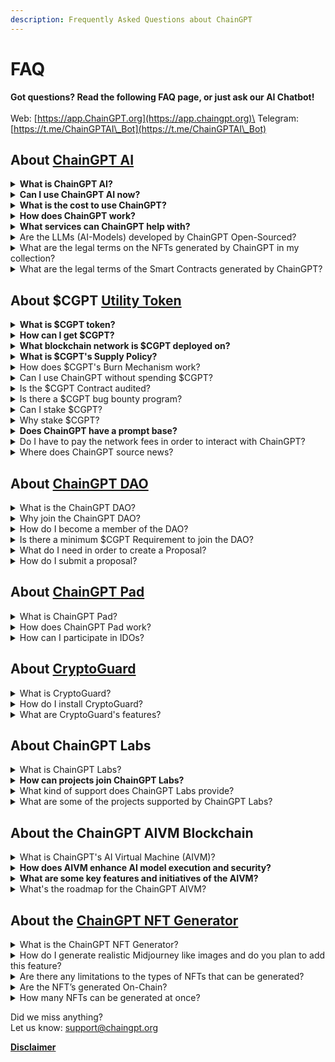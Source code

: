 ```yaml
---
description: Frequently Asked Questions about ChainGPT
---
```


# FAQ

**Got questions? Read the following FAQ page, or just ask our AI Chatbot!**\
\
Web: [https://app.ChainGPT.org](https://app.chaingpt.org)\
Telegram: [https://t.me/ChainGPTAI\_Bot](https://t.me/ChainGPTAI\_Bot)

## About [ChainGPT AI](https://docs.chaingpt.org/overview/i.-introduction)

<details>

<summary><strong>What is ChainGPT AI?</strong></summary>

ChainGPT is a cutting-edge AI infrastructure that develops AI-enhanced solutions for the Web3, Blockchain, and Cryptocurrency sectors. It aims to make the decentralized digital space more accessible and efficient for users and startups by offering a suite of AI-powered tools and applications tailored to the evolving digital landscape.

</details>

<details>

<summary><strong>Can I use ChainGPT AI now?</strong></summary>

Yes, ChainGPT AI products are fully available!

* Crypto AI Hub (most AI tools are here): [https://app.chaingpt.org](broken-reference)
* ChainGPT's AI NFT Generator: [https://nft.chaingpt.org ](https://nft.chaingpt.org)
* ChainGPT Pad: [https://pad.chaingpt.org](https://pad.chaingpt.org)
* ChainGPT Chatbot on Telegram: [https://t.me/chaingptai\_bot](https://t.me/chaingptai\_bot)

_More info about our AI Tools can be found here:_ [_https://www.chaingpt.org_ ](https://www.chaingpt.org)

</details>

<details>

<summary><strong>What is the cost to use ChainGPT?</strong></summary>

1. **Free Plan**: Provides limited access to specific AI tools and solutions at no cost. This includes:
   * General AI Model
   * AI News Model
   * Ask Crypto People
   * AI NFT Generator (Single-NFT)\

2. **PPP (Pay-Per-Prompt) Plan**: Users pay for AI tools based on their usage without any commitment. The costs for specific tools are:
   * AI NFT Generator (Multi-NFT): 2 CGPTc per NFT
   * Smart-Contract Auditor: 5 CGPTc per request
   * Smart-Contract Generator: 1 CGPTc per request
   * AI Trading Assistant: 1 CGPTc per request\

3. **Freemium Plan**: This plan is exclusively for diamond tier members who have staked CGPT tokens and earned over 200,000 CGPTsp. Freemium users receive a monthly balance of 20,000 CGPTc to spend on AI tools. This balance resets every 30 days. The plan includes
   * All features from the PPP plan.
   * Usage of premium tools for free within the monthly 20,000 CGPTc limit.
   * Access to DAO for proposal creation and voting.

Please note that while users have a CGPTc balance to spend for the Freemium plan, the tools are free up to the monthly limit.

</details>

<details>

<summary><strong>How does ChainGPT work?</strong></summary>

ChainGPT is a sophisticated AI platform crafted explicitly for Web3, Blockchain, and Cryptocurrency. Leveraging state-of-the-art AI techniques, it offers a suite of tools and applications tailored to the dynamic digital age. Depending on their needs, users can opt for the Free, PPP (Pay-Per-Prompt), or Freemium plans to tap into robust solutions, such as smart-contract generation, AI-based NFT creation, and trading aids.&#x20;

The plan choice dictates whether users can freely access tools, pay as they use, or enjoy premium features up to a monthly allowance. Additionally, ChainGPT's token system, represented by CGPT, provides added dimensions like staking and exclusive access, driven by accrued staking points (CGPTsp). With its holistic approach, ChainGPT is set on democratizing AI-enhanced tools for individuals, startups, and established entities in the decentralized web sphere.

**Explore ChainGPT offerings:**

* **Crypto AI Hub**: Dive into our core AI tools at [app.chaingpt.org](https://app.chaingpt.org/)
* **AI NFT Generator**: Craft unique NFTs at [nft.chaingpt.org](https://nft.chaingpt.org/)
* **ChainGPT Pad**: Visit our launchpad at [pad.chaingpt.org](https://pad.chaingpt.org/)
* **ChainGPT Chatbot**: Engage with us on Telegram at [t.me/chaingptai\_bot](https://t.me/chaingptai\_bot)

</details>

<details>

<summary><strong>What services can ChainGPT help with?</strong></summary>

ChainGPT stands at the intersection of AI and the Web3, Blockchain, and Cryptocurrency realms, offering many AI-powered tools tailored for retail users and enterprises. Here's a snapshot of the services and solutions offered by ChainGPT:

* ChainGPT AI Chatbot (Telegram, Discord, Web)
* ChainGPT AI on Telegram (@ChainGPTAI\_Bot)
* AI-Generated News
* AI Cross-Chain Swap
* Smart-Contracts Generator
* Smart-Contracts Auditor
* AI NFT Generator
* AI Trading Assistant
* CryptoGuard (AI-Powered Security Extension)
* AI Blockchain Analytics
* ChainGPT Pad
* ChainGPT Labs (we invest in AI!)
* Incubation Program for AI Startups&#x20;

Beyond these specific tools and solutions, ChainGPT promotes open technologies, allowing Web3 companies to access our API & SDKs. This approach ensures that our advancements benefit the broader ecosystem rather than being siloed.

The $CGPT utility token supports this extensive ecosystem, which not only forms the infrastructural backbone but also bestows numerous benefits on its holders, such as DAO voting rights, staking privileges, and special access to AI tools.

With a robust user base, partnerships with leading Web3 companies, and recognition through various awards and grants, ChainGPT remains committed to pushing the boundaries of AI in the decentralized digital space.

For a deeper dive into our services or to engage with our community, you can explore our website, check out our Crypto AI Hub, or join the conversation on platforms like Twitter, Telegram, and Discord.

</details>

<details>

<summary>Are the LLMs (AI-Models) developed by ChainGPT Open-Sourced?</summary>

No, the LLMs (AI Models) developed by ChainGPT are not open-sourced. However, ChainGPT is committed to fostering innovation and collaboration within the community. While the underlying models aren't open-sourced, ChainGPT ensures that other projects, startups, and enterprises can easily and affordably access all ChainGPT-developed products and LLMs through [API & SDK](learn-the-concepts/apis-and-sdks.md) access.

</details>

<details>

<summary>What are the legal terms on the NFTs generated by ChainGPT in my collection?</summary>

Once an NFT is minted, it becomes a form of digital property owned by the minting account On-Chain; ChainGPT has no claims to the work. Regarding legal ramifications, all work is subject to the individual laws of the jurisdictions where users reside.

</details>

<details>

<summary>What are the legal terms of the Smart Contracts generated by ChainGPT?</summary>

The user fully owns smart contracts that ChainGPT’s AI generates. Legality relating to IP, such as copyrights, trademarks, and so on, is subject to the laws of the jurisdiction where the user resides.

</details>

## About $CGPT [Utility Token](https://docs.chaingpt.org/overview/iv.-cgpt-utility-token)

<details>

<summary><strong>What is $CGPT token?</strong> </summary>

$CGPT, or ChainGPT Token, is the utility token powering the ChainGPT ecosystem. ChainGPT is a futuristic AI chatbot designed to assist individuals, developers, and businesses with anything related to Blockchain Technology and Cryptocurrencies.&#x20;

**Some of the key features and use cases of the $CGPT token include:**

1\. Access to ChainGPT services: Token holders can use $CGPT to access various ChainGPT services such as AI-generated news, AI smart contract generator and auditor tools, AI NFT Generator, Launchpad, and more.

2\. Staking and Farming: Users can stake and farm their $CGPT tokens.

3\. Governance: $CGPT token holders have governance rights, allowing them to participate in voting on important decisions and proposals related to the development and future of ChainGPT.

4\. Discounts and exclusive features: Holding $CGPT tokens may grant users discounts on certain services within the ChainGPT ecosystem and access to exclusive features.

The total supply of CGPT is 1 billion (1,000,000,000) tokens. It is currently deployed on the BSC (Binance Smart Chain) network, with plans to expand to other networks like Ethereum, Polygon Matic, Avalanche, and more in the future.

</details>

<details>

<summary><strong>How can I get $CGPT?</strong> </summary>

There are two ways to acquire $CGPT tokens: buying and earning. \
\
Buying: $CGPT is listed across a multitude of partnering exchanges (CEX and DEX); for a list of all tradeable markets, please check [here](https://coinmarketcap.com/currencies/chaingpt/#Markets). \
\
Earning: ChainGPT is constantly hosting trading competitions with $CGPT incentives.

Please ensure you're using the correct smart contract address for CGPT when interacting with decentralized exchanges: 0x9840652DC04fb9db2C43853633f0F62BE6f00f98. Always double-check the contract address to avoid scams or fake tokens.

</details>

<details>

<summary><strong>What blockchain network is $CGPT deployed on?</strong></summary>

The $CGPT token is a BEP-20 standard token on the Binance smart chain. It has also been deployed on the Ethereum network as an ERC-20. As the project matures, the token will be bridged to other EVM-compatible chains.

</details>

<details>

<summary><strong>What is $CGPT's Supply Policy?</strong></summary>

Fixed maximum supply with deflation via burn.

</details>

<details>

<summary>How does $CGPT's Burn Mechanism work? </summary>

The $CGPT token incorporates a burn mechanism as a pivotal element of its economic policy, aiming to systematically reduce the circulating supply and induce scarcity. Here's how it operates within the ChainGPT ecosystem:

1. **Burning Process**: Tokens are permanently removed from the circulating supply by sending them to a non-spendable, void address on the Binance Smart Chain (BSC) - `0x0000000000000000000000000000000000000000`.
2. **Application**: Every commercial-grade transaction within ChainGPT has a burn component, ensuring that every user interaction directly contributes to the health and growth of the $CGPT ecosystem.
3. **Key Burn Touchpoints**:
   * **Prompt Marketplace**: All fees are subjected to a 100% burn, ensuring they are entirely removed from circulation.
   * **Chatbot & Tools**: 50% of the fees from the Chatbot and related AI tools are burned, with the other half allocated to the ChainGPT Foundation and DAO Treasury.
   * **AI NFT Generator (NFT Gen)**: 50% of the associated fees are burned, while the remainder is split between the ChainGPT Foundation and DAO Treasury.
   * **ChainGPT Pad**: For every Initial Dex Offering (IDO) hosted on the ChainGPT Pad, 1% of the raised amount is utilized to buy back $CGPT tokens from the market and burn them.
   * **Whitelabel Solutions**: When other companies or projects purchase whitelabel solutions or licenses from ChainGPT, 10% of the total transaction value is used for a $CGPT market buy-back and burn.
   * **ChainGPT NFT Collection Sales**: For direct NFT sales by ChainGPT, 20% of the proceeds go towards buying back and burning $CGPT tokens.
4. **Token Allocation**: Any $CGPT tokens reverted to ChainGPT or the DAO are evenly distributed between them. These funds are reinvested in development, marketing, community engagement, and other initiatives to further ChainGPT's growth.
5. **Impact Thesis**: The deliberate reduction of circulating tokens amplifies scarcity, boosting market velocity and potentially positively influencing the token's valuation.

\


</details>

<details>

<summary>Can I use ChainGPT without spending $CGPT?</summary>

Yes, ChainGPT offers multiple ways to access its utilities without directly spending $CGPT. You can leverage the "Freemium" model by staking CGPT, which provides enhanced AI access at no additional cost. Alternatively, if you prefer not to stake, ChainGPT provides a "Pay-Per-Usage" option, or you can explore a range of AI tools available on the platform for free.

</details>

<details>

<summary>Is the $CGPT Contract audited?</summary>

Yes, $CGPT has dual audits from [Certik](https://skynet.certik.com/projects/chaingpt) and [Hacken](https://hacken.io/audits/chaingpt/).

</details>

<details>

<summary>Is there a $CGPT bug bounty program?</summary>

Yes. You can find it [here](https://docs.chaingpt.org/developer-docs/bug-bounty-program) and on the [Certik Website](https://skynet.certik.com/projects/chaingpt?utm\_source=CMC\&utm\_campaign=AuditByCertiKLink).

</details>

<details>

<summary>Can I stake $CGPT?</summary>

Yes. The Staking dashboard is available[ ](https://staking.chaingpt.org/)[here](https://staking.chaingpt.org/).

</details>

<details>

<summary>Why stake $CGPT?</summary>

Staking serves four crucial functions within the ChainGPT Ecosystem. Firstly, it offers individuals free and unlimited access to ChainGPT without spending their $CGPT tokens with each request. Second, in order for businesses and developers to build commercial products with the ChainGPT API, they must commit to a pool of $CGPT tokens, which will serve as the reservoir of purchasing power for their API requests. Third, $CGPT staking provides access to the ChainGPT DAO. Fourth, $CGPT staking is necessary to accumulate tier points to access the ChaingGPT Pad.

</details>

<details>

<summary><strong>Does ChainGPT have a prompt base?</strong></summary>

Our prompt marketplace will be made available after the v1.0 release. Access can be found on the application [dashboard](https://app.chaingpt.org/).

</details>

<details>

<summary>Do I have to pay the network fees in order to interact with ChainGPT?</summary>

General interactions such as single generations are free and do not require any fees.

Interactions such as minting NFT's, staking, trading, etc. will require the appropriate gas fees to interact on chain.

Please note, users with 200,000 staking points (CGPTsp) will receive diamond tier, in turn giving them Freemium access to our products. This will not cover on-chain network fees as these are not within our control. Learn more about Freemium [here](https://www.chaingpt.org/pricing).

</details>

<details>

<summary>Where does ChainGPT source news?</summary>

ChainGPT scans the entire web for the most relevant information but publishes from the most trusted providers in the industry, including but not limited to CoinDesk, CoinTelegraph, Decrypt, CryptoSlate, CryptoDaily, BeInCrypto, Bitcoin Magazine, and so on.

</details>

## About [ChainGPT DAO](https://app.chaingpt.org/dao)

<details>

<summary>What is the ChainGPT DAO?</summary>

The ChainGPT DAO is a digital social organization composed of dedicated community members who contribute to the protection, governance, and development of ChainGPT.\
\
[https://app.chaingpt.org/dao](https://app.chaingpt.org/dao)

</details>

<details>

<summary>Why join the ChainGPT DAO?</summary>

If you want to help steer the direction of ChainGPT’s development, participate in voting, influence the use of the $CGPT treasury fund, and join a tightly-knit group of AI enthusiasts, ChainGPT DAO welcomes you with open arms!

</details>

<details>

<summary>How do I become a member of the DAO?</summary>

In order to join the ChainGPT DAO, you must first participate by staking the $CGPT token[ ](https://staking.chaingpt.org/)[here](https://staking.chaingpt.org/) and then join the DAO forum[ ](https://dao.chaingpt.org/#/)[here](https://dao.chaingpt.org/#/).

</details>

<details>

<summary>Is there a minimum $CGPT Requirement to join the DAO?</summary>

All you need to become a member is just 1 $CGPT. For more information regarding voting power, visit the DAO Governance page [here](../the-ecosystem/dao-governance.md).

</details>

<details>

<summary>What do I need in order to create a Proposal?</summary>

To create proposals, you must acquire 200,000 voting power through staking (CGPTvp also known as CGPTsp).

</details>

<details>

<summary>How do I submit a proposal?</summary>

Navigate to the DAO forum[ ](https://dao.chaingpt.org/#/)[here](https://dao.chaingpt.org/#/), click on “new proposal,” and fill in the required fields.

</details>

## About [ChainGPT Pad](https://pad.chaingpt.org/)

<details>

<summary>What is ChainGPT Pad?</summary>

ChainGPT Pad is a launchpad and IDO platform for Web3 projects. It helps projects raise funds and build their token ecosystems through Initial DEX Offerings (IDOs).

</details>

<details>

<summary>How does ChainGPT Pad work?</summary>

Projects apply and go through a qualitative analysis process. Successful projects can launch their IDOs on ChainGPT Pad, where community members can participate in funding\
\
Learn more [here](https://www.chaingpt.org/blog/chaingpt-launchpad-f-a-q-s).

</details>

<details>

<summary>How can I participate in IDOs?</summary>

* **Register on ChainGPT Pad:**
  * Visit [ChainGPT Pad](https://pad.chaingpt.org) and connect your Web3 wallet (e.g., MetaMask, Trust Wallet).
* **Complete KYC Verification:**
  * Undergo the KYC (Know Your Customer) verification process to comply with regulatory requirements. This involves providing personal identification documents and information.
* **Stake $CGPT Tokens:**
  * Stake a certain amount of $CGPT tokens to qualify for different tier levels. Staking increases your tier points, which determine your access and allocation in the IDOs.
  * The more tokens you stake, the higher your tier and the better your chances of getting a larger allocation.
* **Gain Tier Points:**
  * Higher tier points give you better access to IDOs. The tiers are structured to reward those who stake more tokens with higher chances of allocation.
  * Each tier has different benefits, including guaranteed allocation, early access, and additional perks.
* **Participate in IDO Rounds:**
  * Once you’ve qualified and completed the necessary steps, you can participate in the IDO rounds.
  * Each IDO will have specific details, including the token sale price, allocation limits, and timelines.
  * Ensure you review the project details and participate during the sale window.
* **Claim Your Tokens:**
  * After the IDO ends, and if you have participated successfully, you will be able to claim your allocated tokens from the ChainGPT Pad platform.
  * These tokens will then be available in your connected wallet.

</details>

## About [CryptoGuard](https://www.cryptoguard.ai/)

<details>

<summary>What is CryptoGuard?</summary>

CryptoGuard is a security extension by ChainGPT designed to protect your Web3 activities from phishing, malware, and other digital threats. It enhances your online security by analyzing transactions, websites, and tokens for potential risks.

</details>

<details>

<summary>How do I install CryptoGuard?</summary>

[Install CryptoGuard from our website](https://www.cryptoguard.ai/) and add it to your browser. Connect your wallet to start analyzing transactions, websites, and tokens for security risks.

</details>

<details>

<summary>What are CryptoGuard's features?</summary>

CryptoGuard provides a comprehensive suite of security features designed to protect your Web3 interactions. Here are the key features it offers:

* **Wallet Analysis:**
  * Scans your connected wallets for vulnerabilities and suspicious activities.
  * Provides detailed reports on the security status of your wallets.
  * Alerts you to any unauthorized access attempts.
* **Transaction Tracking:**
  * Monitors and verifies the safety of your blockchain transactions.
  * Flags any transactions that seem unusual or potentially harmful.
  * Ensures you are transacting with verified and secure addresses.
* **URL Analysis:**
  * Analyzes URLs in real-time to detect phishing sites and malicious links.
  * Blocks access to known harmful websites to prevent scams.
  * Offers a browser extension to automatically check the safety of URLs as you browse.
* **Live Security Alerts:**
  * Provides real-time alerts for any detected security threats.
  * Keeps you informed of the latest security updates and potential vulnerabilities.
  * Helps you stay proactive in protecting your digital assets.
* **Token Analysis:**
  * Evaluates the security and legitimacy of tokens before you interact with them.
  * Identifies and warns against tokens associated with known scams or frauds.
  * Provides safety ratings for new and existing tokens.

</details>

## About ChainGPT Labs

<details>

<summary>What is ChainGPT Labs?</summary>

ChainGPT Labs is the venture capital and incubation arm of ChainGPT, dedicated to supporting and accelerating Web3 startups. It provides comprehensive resources, strategic guidance, and financial support to help emerging projects succeed in the blockchain space.

</details>

<details>

<summary><strong>How can projects join ChainGPT Labs?</strong> </summary>

Projects can apply through our website and undergo a rigorous selection process. Selected projects receive extensive support, including strategic guidance, marketing efforts, and financial backing, integrating them into the ChainGPT Labs ecosystem.

</details>

<details>

<summary>What kind of support does ChainGPT Labs provide?</summary>

ChainGPT Labs offers a holistic approach to support Web3 projects, including:

* **Strategic Guidance:**
  * Weekly meetings with the ChainGPT Labs team to ensure projects stay on track.
  * Expert advice on market strategies, tokenomics, and exchange listings.
  * Development of effective tokenomics and strategic partnerships through a vast network.
* **Marketing Support:**
  * Assistance with social media strategies, rebranding, website development, and content creation.
  * Marketing campaigns, influencer connections, and substantial investment in each project’s marketing efforts, ranging from $50k to $150k.
* **Financial Backing:**
  * Investments typically range from $100k to $400k, plus additional credit lines.
  * Comprehensive financial support to back the most promising ideas and ensure their growth.

**4. Who is part of the ChainGPT Labs team?** The team at ChainGPT Labs includes:

* Ilan Rakhmanov and Ariel Asafov, Co-Heads of Incubations
* Vlad Fila, Head of Administration
* Tomer Warschauer Nuni, Head of Investments
* Gintare Kairyte, VC Network Manager
* Nick Van Der Kolk, Ads & Marketing Management

This diverse team brings a wealth of experience and dedication to every project they support.

</details>

<details>

<summary>What are some of the projects supported by ChainGPT Labs?</summary>

ChainGPT Labs has already made significant strides with several projects, including:

* **Incubated Projects:** ChainGPT AI, ChainGPT Pad, AITech, DEXCheck, OMNIA Protocol, KIMA, Shieldium
* **Accelerated Projects:** Cookie3, Engines of Fury
* **Invested Projects:** Redbelly, Wisdomise, Atlas, Hana Network, Lumoz

These projects have benefited from the unparalleled resources and hands-on approach provided by ChainGPT Labs, driving their success in the Web3 ecosystem.

By leveraging the comprehensive support from ChainGPT Labs, Web3 startups can thrive and succeed, redefining what it means to support and accelerate blockchain innovation.

For more information and to apply, visit the ChainGPT Labs page.

</details>

## About the ChainGPT AIVM Blockchain

<details>

<summary>What is ChainGPT's AI Virtual Machine (AIVM)? </summary>

ChainGPT's AI Virtual Machine (AIVM) is a decentralized platform designed to develop, execute, and secure AI models on blockchain networks. It aims to address the limitations of centralized AI platforms by offering enhanced privacy, security, and trust through on-chain methodologies. Key innovations include zero-knowledge machine learning (ZKML), decentralized inference protocols, and a decentralized GPU support infrastructure.

</details>

<details>

<summary><strong>How does AIVM enhance AI model execution and security?</strong></summary>

Our AIVM enhances AI model execution and security by:

* **On-Chain AI Model Execution:** Ensuring that model parameters and outputs remain confidential and verifiable through on-chain processing.
* **Zero-Knowledge Consensus Mechanism:** Utilizing zero-knowledge proofs to safeguard data privacy and validate AI computations without compromising confidentiality.
* **Decentralized GPU Support:** Providing access to decentralized GPU resources for AI computations, democratizing high-performance computing.
* **Decentralized Query Marketplace:** Offering a global repository of AI models and tools, facilitating collaboration and curation among developers, miners, and reviewers.

</details>

<details>

<summary><strong>What are some key features and initiatives of the AIVM?</strong></summary>

Our AIVM includes several key features and ongoing initiatives:

* **AI Data Marketplace:** Allows users to buy and sell datasets, collaborate on AI model training, and earn rewards for data contributions.
* **GPU Computing Power Marketplace:** Facilitates access to decentralized GPU resources for efficient AI model training and execution.
* **Inference Library (SDK):** Provides developers with tools to integrate smart contracts with AI models, supporting on-chain AI interactions.

</details>

<details>

<summary>What's the roadmap for the ChainGPT AIVM?</summary>

* **Q1-Q2, 2024: Phase 1**
  * Research Phase and Early Stage Development
  * Assembling the development team and initial network/product development
* **Q3-Q4, 2024: Phase 2**
  * Development of AI Data Marketplace (Phase 1)
  * Development of GPU Computing Power Marketplace (Phase 1)
  * Development of Inference Library (SDK) (Phase 1)
* **Q1-Q2, 2025: Phase 3**
  * Launch of Initial AIVM Base Network
  * Introduction of CGPT Staking & Node Running Software
  * Implementation of On-Chain AI Model Inference (Single Node)
  * Integration of Decentralized GPU Support
  * Adoption of Zero-Knowledge-Based Consensus Mechanism
* **Q3-Q4, 2025: Phase 4**
  * On-Chain AI Model Training
  * Reward Mechanism for GPU & Node Providers
  * Expansion of On-Chain AI Model Inference (Multiple Nodes)
  * Testnet Release and Developer Hub Documentation
* **Q1, 2026: Phase 5**
  * Final Phase: Mainnet Release
  * Deployment of ChainGPT’s LLMs & TTIMs on AIVM
  * Ongoing Developer Feedback & Network Improvement

</details>

## About the [ChainGPT NFT Generator](https://nft.chaingpt.org/)

<details>

<summary>What is the ChainGPT NFT Generator?</summary>

The ChainGPT NFT Generator is an advanced tool powered by ChainGPT AI, designed to create unique, high-quality NFTs (Non-Fungible Tokens). It simplifies the process of NFT creation by leveraging AI technologies, making it accessible for both novice and experienced users in the blockchain space. Here’s a detailed overview of its features and functionalities:

</details>

<details>

<summary>How do I generate realistic Midjourney like images and do you plan to add this feature?</summary>

We're always working on improving the NFT Generator and adding new models. Stay tuned!

</details>

<details>

<summary>Are there any limitations to the types of NFTs that can be generated?</summary>

Yes. NSFW materials will be unavailable.

</details>

<details>

<summary>Are the NFT’s generated On-Chain?</summary>

NFTs are generated through an off-chain network and only published on-chain whenever users mint their NFT.

</details>

<details>

<summary>How many NFTs can be generated at once?</summary>

Beta Version: up to 100, Version 1.0: up to 10,000

</details>



Did we miss anything? \
Let us know: support@chaingpt.org



[**Disclaimer**](../misc/legal-docs/disclaimer.md)
